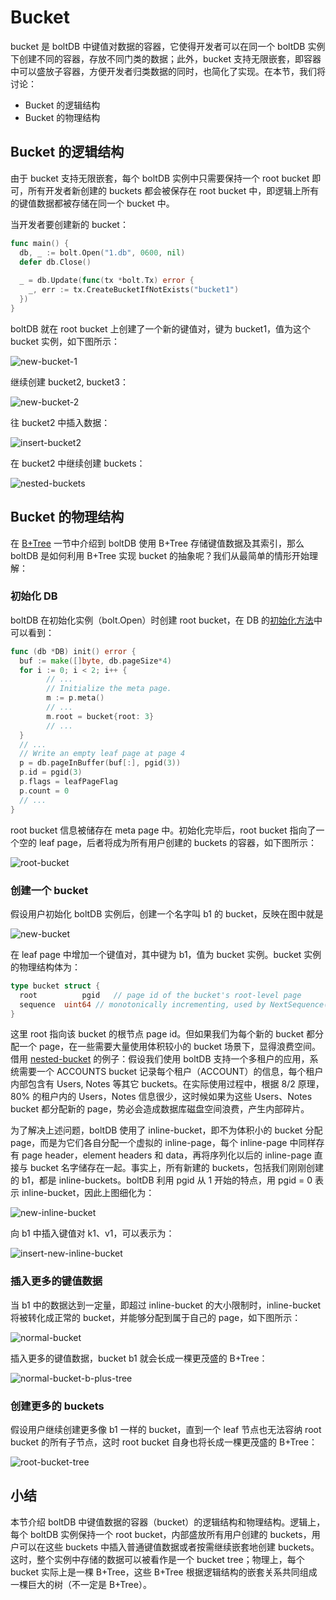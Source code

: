 # Bucket

bucket 是 boltDB 中键值对数据的容器，它使得开发者可以在同一个 boltDB 实例下创建不同的容器，存放不同门类的数据；此外，bucket 支持无限嵌套，即容器中可以盛放子容器，方便开发者归类数据的同时，也简化了实现。在本节，我们将讨论：

* Bucket 的逻辑结构
* Bucket 的物理结构

## Bucket 的逻辑结构

由于 bucket 支持无限嵌套，每个 boltDB 实例中只需要保持一个 root bucket 即可，所有开发者新创建的 buckets 都会被保存在 root bucket 中，即逻辑上所有的键值数据都被存储在同一个 bucket 中。

当开发者要创建新的 bucket：

```go
func main() {
  db, _ := bolt.Open("1.db", 0600, nil)
  defer db.Close()
  
  _ = db.Update(func(tx *bolt.Tx) error {
    _, err := tx.CreateBucketIfNotExists("bucket1")
  })
}
```

boltDB 就在 root bucket 上创建了一个新的键值对，键为 bucket1，值为这个 bucket 实例，如下图所示：

![new-bucket-1](./statics/imgs/bucket-new-bucket-1.jpg)

继续创建 bucket2, bucket3：

![new-bucket-2](./statics/imgs/bucket-new-bucket-2.jpg)

往 bucket2 中插入数据：

![insert-bucket2](./statics/imgs/bucket-insert-bucket2.jpg)

在 bucket2 中继续创建 buckets：

![nested-buckets](./statics/imgs/bucket-nested-buckets.jpg)

## Bucket 的物理结构

在 [B+Tree](./B_PLUS_TREE.md) 一节中介绍到 boltDB 使用 B+Tree 存储键值数据及其索引，那么 boltDB 是如何利用 B+Tree 实现 bucket 的抽象呢？我们从最简单的情形开始理解：

### 初始化 DB

boltDB 在初始化实例（bolt.Open）时创建 root bucket，在 DB 的[初始化方法](https://github.com/boltdb/bolt/blob/master/db.go#L343)中可以看到：

```go
func (db *DB) init() error {
  buf := make([]byte, db.pageSize*4)
  for i := 0; i < 2; i++ {
		// ...
		// Initialize the meta page.
		m := p.meta()
		// ...
		m.root = bucket{root: 3}
		// ...
  }
  // ...
  // Write an empty leaf page at page 4
  p = db.pageInBuffer(buf[:], pgid(3))
  p.id = pgid(3)
  p.flags = leafPageFlag
  p.count = 0
  // ...
}
```

root bucket 信息被储存在 meta page 中。初始化完毕后，root bucket 指向了一个空的 leaf page，后者将成为所有用户创建的 buckets 的容器，如下图所示：

![root-bucket](./statics/imgs/bucket-root-bucket.jpg)

### 创建一个 bucket

假设用户初始化 boltDB 实例后，创建一个名字叫 b1 的 bucket，反映在图中就是

![new-bucket](./statics/imgs/bucket-new-bucket-b1.jpg)

在 leaf page 中增加一个键值对，其中键为 b1，值为 bucket 实例。bucket 实例的物理结构体为：

```go
type bucket struct {
  root 			pgid   // page id of the bucket's root-level page
  sequence  uint64 // monotonically incrementing, used by NextSequence()
}
```

这里 root 指向该 bucket 的根节点 page id。但如果我们为每个新的 bucket 都分配一个 page，在一些需要大量使用体积较小的 bucket 场景下，显得浪费空间。借用 [nested-bucket](https://github.com/boltdb/bolt#nested-buckets) 的例子：假设我们使用 boltDB 支持一个多租户的应用，系统需要一个 ACCOUNTS bucket 记录每个租户（ACCOUNT）的信息，每个租户内部包含有 Users, Notes 等其它 buckets。在实际使用过程中，根据 8/2 原理，80% 的租户内的 Users，Notes 信息很少，这时候如果为这些 Users、Notes bucket 都分配新的 page，势必会造成数据库磁盘空间浪费，产生内部碎片。

为了解决上述问题，boltDB 使用了 inline-bucket，即不为体积小的 bucket 分配 page，而是为它们各自分配一个虚拟的 inline-page，每个 inline-page 中同样存有 page header，element headers 和 data，再将序列化以后的 inline-page 直接与 bucket 名字储存在一起。事实上，所有新建的 buckets，包括我们刚刚创建的 b1，都是 inline-buckets。boltDB 利用 pgid 从 1 开始的特点，用 pgid = 0 表示 inline-bucket，因此上图细化为：

![new-inline-bucket](./statics/imgs/bucket-new-inline-bucket.jpg)

向 b1 中插入键值对 k1、v1，可以表示为：

![insert-new-inline-bucket](./statics/imgs/bucket-insert-new-inline-bucket.jpg)

### 插入更多的键值数据

当 b1 中的数据达到一定量，即超过 inline-bucket 的大小限制时，inline-bucket 将被转化成正常的 bucket，并能够分配到属于自己的 page，如下图所示：

![normal-bucket](./statics/imgs/bucket-normal-bucket.jpg)

插入更多的键值数据，bucket b1 就会长成一棵更茂盛的 B+Tree：

![normal-bucket-b-plus-tree](./statics/imgs/bucket-normal-bucket-b-plus-tree.jpg)

### 创建更多的 buckets

假设用户继续创建更多像 b1 一样的 bucket，直到一个 leaf 节点也无法容纳 root bucket 的所有子节点，这时 root bucket 自身也将长成一棵更茂盛的 B+Tree：

![root-bucket-tree](./statics/imgs/bucket-root-bucket-tree.jpg)

## 小结

本节介绍 boltDB 中键值数据的容器（bucket）的逻辑结构和物理结构。逻辑上，每个 boltDB 实例保持一个 root bucket，内部盛放所有用户创建的 buckets，用户可以在这些 buckets 中插入普通键值数据或者按需继续嵌套地创建 buckets。这时，整个实例中存储的数据可以被看作是一个 bucket tree；物理上，每个 bucket 实际上是一棵 B+Tree，这些 B+Tree 根据逻辑结构的嵌套关系共同组成一棵巨大的树（不一定是 B+Tree）。